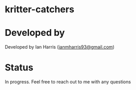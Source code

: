 # kritter-catchers
# Developed by
Developed by Ian Harris (ianmharris93@gmail.com)

# Status
In progress. Feel free to reach out to me with any questions
